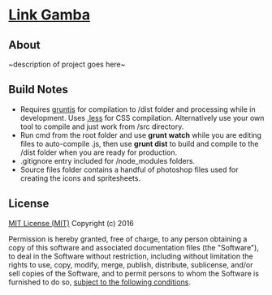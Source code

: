 # [Link Gamba](http://www.dit.red/gamba/)

## About

~description of project goes here~

## Build Notes

- Requires [gruntjs](http://gruntjs.com/) for compilation to /dist folder and processing while in development. Uses [.less](lesscss.org/) for CSS compilation. Alternatively use your own tool to compile and just work from /src directory. 
- Run cmd from the root folder and use **grunt watch** while you are editing files to auto-compile .js, then use **grunt dist** to build and compile to the /dist folder when you are ready for production.
- .gitignore entry included for /node_modules folders.
- Source files folder contains a handful of photoshop files used for creating the icons and spritesheets.

## License

[MIT License (MIT)](https://opensource.org/licenses/MIT)
Copyright (c) 2016

Permission is hereby granted, free of charge, to any person obtaining a copy of this software and associated documentation files (the "Software"), to deal in the Software without restriction, including without limitation the rights to use, copy, modify, merge, publish, distribute, sublicense, and/or sell copies of the Software, and to permit persons to whom the Software is furnished to do so, [subject to the following conditions](https://opensource.org/licenses/MIT).
